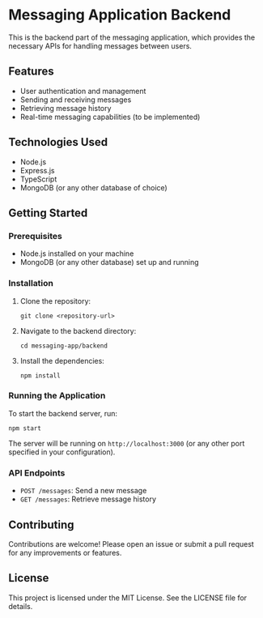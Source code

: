 # Messaging Application Backend

This is the backend part of the messaging application, which provides the necessary APIs for handling messages between users.

## Features

- User authentication and management
- Sending and receiving messages
- Retrieving message history
- Real-time messaging capabilities (to be implemented)

## Technologies Used

- Node.js
- Express.js
- TypeScript
- MongoDB (or any other database of choice)

## Getting Started

### Prerequisites

- Node.js installed on your machine
- MongoDB (or any other database) set up and running

### Installation

1. Clone the repository:
   ```
   git clone <repository-url>
   ```

2. Navigate to the backend directory:
   ```
   cd messaging-app/backend
   ```

3. Install the dependencies:
   ```
   npm install
   ```

### Running the Application

To start the backend server, run:
```
npm start
```

The server will be running on `http://localhost:3000` (or any other port specified in your configuration).

### API Endpoints

- `POST /messages`: Send a new message
- `GET /messages`: Retrieve message history

## Contributing

Contributions are welcome! Please open an issue or submit a pull request for any improvements or features.

## License

This project is licensed under the MIT License. See the LICENSE file for details.